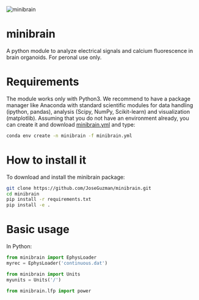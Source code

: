 ![minibrain](https://github.com/JoseGuzman/minibrain/workflows/minibrain/badge.svg)

# minibrain 

A python module to analyze electrical signals and calcium fluorescence in brain organoids. For peronal use only.

Requirements
============
The module works only with Python3. We recommend to have a package manager like Anaconda with standard scientific modules for data handling (ipython, pandas), analysis (Scipy, NumPy, Scikit-learn) and visualization (matplotlib). Assuming that you do not have an environment already, you can create it and download [minibrain.yml](https://github.com/JoseGuzman/minibrain/blob/master/minibrain.yml) and type:

```bash
conda env create -n minibrain -f minibrain.yml
```

How to install it
=================
To download and install the minibrain package:

```bash
git clone https://github.com/JoseGuzman/minibrain.git
cd minibrain
pip install -r requirements.txt
pip install -e .
```

Basic usage
===========
In Python:

```python
from minibrain import EphysLoader
myrec = EphysLoader('continuous.dat')

from minibrain import Units
myunits = Units('/')

from minibrain.lfp import power
```

